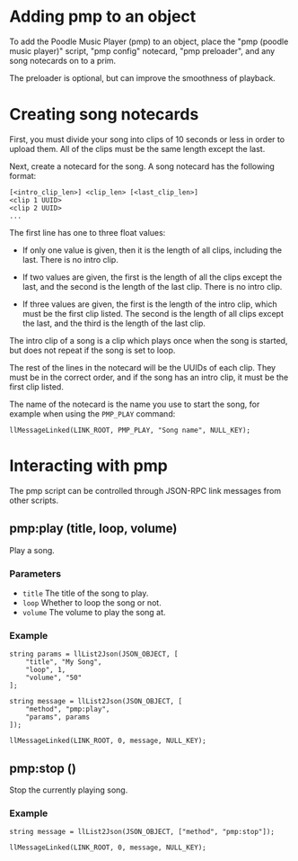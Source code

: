 # Adding pmp to an object

To add the Poodle Music Player (pmp) to an object, place the "pmp (poodle music player)" script, "pmp config" notecard, "pmp preloader", and any song notecards on to a prim.

The preloader is optional, but can improve the smoothness of playback.


# Creating song notecards

First, you must divide your song into clips of 10 seconds or less in order to upload them. All of the clips must be the same length except the last.

Next, create a notecard for the song. A song notecard has the following format:

```
[<intro_clip_len>] <clip_len> [<last_clip_len>]
<clip 1 UUID>
<clip 2 UUID>
...
```
    
The first line has one to three float values:

- If only one value is given, then it is the length of all clips, including the last. There is no intro clip.

- If two values are given, the first is the length of all the clips except the last, and the second is the length of the last clip. There is no intro clip.

- If three values are given, the first is the length of the intro clip, which must be the first clip listed. The second is the length of all clips except the last, and the third is the length of the last clip.

The intro clip of a song is a clip which plays once when the song is started, but does not repeat if the song is set to loop.

The rest of the lines in the notecard will be the UUIDs of each clip. They must be in the correct order, and if the song has an intro clip, it must be the first clip listed.

The name of the notecard is the name you use to start the song, for example when using the `PMP_PLAY` command:

```lsl
llMessageLinked(LINK_ROOT, PMP_PLAY, "Song name", NULL_KEY);
```

# Interacting with pmp

The pmp script can be controlled through JSON-RPC link messages from other scripts.

## pmp:play (title, loop, volume)

Play a song.

### Parameters

- `title` The title of the song to play.
- `loop` Whether to loop the song or not.
- `volume` The volume to play the song at.

### Example
```lsl
string params = llList2Json(JSON_OBJECT, [
    "title", "My Song",
    "loop", 1,
    "volume", "50"
];

string message = llList2Json(JSON_OBJECT, [
    "method", "pmp:play",
    "params", params
]);

llMessageLinked(LINK_ROOT, 0, message, NULL_KEY);
```

## pmp:stop ()

Stop the currently playing song.

### Example

```lsl
string message = llList2Json(JSON_OBJECT, ["method", "pmp:stop"]);

llMessageLinked(LINK_ROOT, 0, message, NULL_KEY);
```
